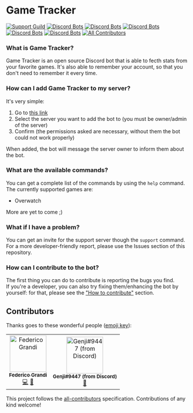 # Game Tracker
[![Support Guild](https://discordapp.com/api/guilds/475792603867119626/embed.png)](https://discord.gg/ZhnWkqc)
[![Discord Bots](https://discordbots.org/api/widget/status/475421235950518292.svg)](https://discordbots.org/bot/475421235950518292)
[![Discord Bots](https://discordbots.org/api/widget/servers/475421235950518292.svg)](https://discordbots.org/bot/475421235950518292)
[![Discord Bots](https://discordbots.org/api/widget/upvotes/475421235950518292.svg)](https://discordbots.org/bot/475421235950518292)
[![Discord Bots](https://discordbots.org/api/widget/lib/475421235950518292.svg)](https://discordbots.org/bot/475421235950518292)
[![Discord Bots](https://discordbots.org/api/widget/owner/475421235950518292.svg)](https://discordbots.org/bot/475421235950518292)
[![All Contributors](https://img.shields.io/badge/all_contributors-2-orange.svg?style=flat-square)](#contributors)


### What is Game Tracker?
Game Tracker is an open source Discord bot that is able to fecth stats from your favorite games. It's also able to remember your account, so that you don't need to remember it every time.

### How can I add Game Tracker to my server?
It's very simple:  

 1. Go to [this link](https://discordapp.com/oauth2/authorize?client_id=475421235950518292&scope=bot&permissions=93248)
 2. Select the server you want to add the bot to (you must be owner/admin of the server)
 3. Confirm (the permissions asked are necessary, without  them the bot could not work properly)

When added, the bot will message the server owner to inform them about the bot.

### What are the available commands?
You can get a complete list of the commands by using the `help` command.
The currently supported games are:

 - Overwatch
 
More are yet to come ;)

### What if I have a problem?
You can get an invite for the support server though the `support` command.   
For a more developer-friendly report, please use the Issues section of this repository.

### How can I contribute to the bot?
The first thing you can do to contribute is reporting the bugs you find.  
If you're a developer, you can also try fixing them/enhancing the bot by yourself: for that, please see the ["How to contribute"](CONTRIBUTING.md) section.

## Contributors

Thanks goes to these wonderful people ([emoji key](https://allcontributors.org/docs/en/emoji-key)):

<!-- ALL-CONTRIBUTORS-LIST:START - Do not remove or modify this section -->
<!-- prettier-ignore -->
<table><tr><td align="center"><a href="https://stackoverflow.com/users/7133466/"><img src="https://avatars1.githubusercontent.com/u/26386270?v=4" width="100px;" alt="Federico Grandi"/><br /><sub><b>Federico Grandi</b></sub></a><br /><a href="https://github.com/EndBug/game-tracker/commits?author=EndBug" title="Code">💻</a> <a href="https://github.com/EndBug/game-tracker/commits?author=EndBug" title="Documentation">📖</a></td><td align="center"><img src="https://i.imgur.com/q4HaxCr.png" width="100px;" alt="Genji#9447 (from Discord)"/><br /><sub><b>Genji#9447 (from Discord)</b></sub><br /><a href="https://github.com/EndBug/game-tracker/issues?q=author%3A" title="Bug reports">🐛</a></td></tr></table>

<!-- ALL-CONTRIBUTORS-LIST:END -->

This project follows the [all-contributors](https://github.com/all-contributors/all-contributors) specification. Contributions of any kind welcome!
